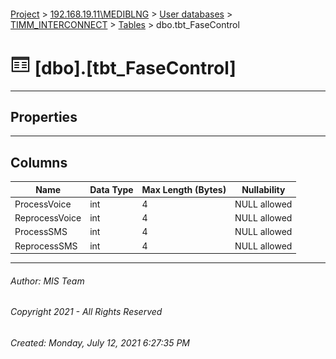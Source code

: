 #### 

[Project](../../../../index.md) > [192.168.19.11\\MEDIBLNG](../../../index.md) > [User databases](../../index.md) > [TIMM_INTERCONNECT](../index.md) > [Tables](Tables.md) > dbo.tbt_FaseControl

# ![Tables](../../../../Images/Table32.png) [dbo].[tbt_FaseControl]

---

## <a name="#properties"></a>Properties



---

## <a name="#columns"></a>Columns

| Name | Data Type | Max Length (Bytes) | Nullability |
|---|---|---|---|
| ProcessVoice | int | 4 | NULL allowed |
| ReprocessVoice | int | 4 | NULL allowed |
| ProcessSMS | int | 4 | NULL allowed |
| ReprocessSMS | int | 4 | NULL allowed |


---

###### Author:  MIS Team

###### Copyright 2021 - All Rights Reserved

###### Created: Monday, July 12, 2021 6:27:35 PM

